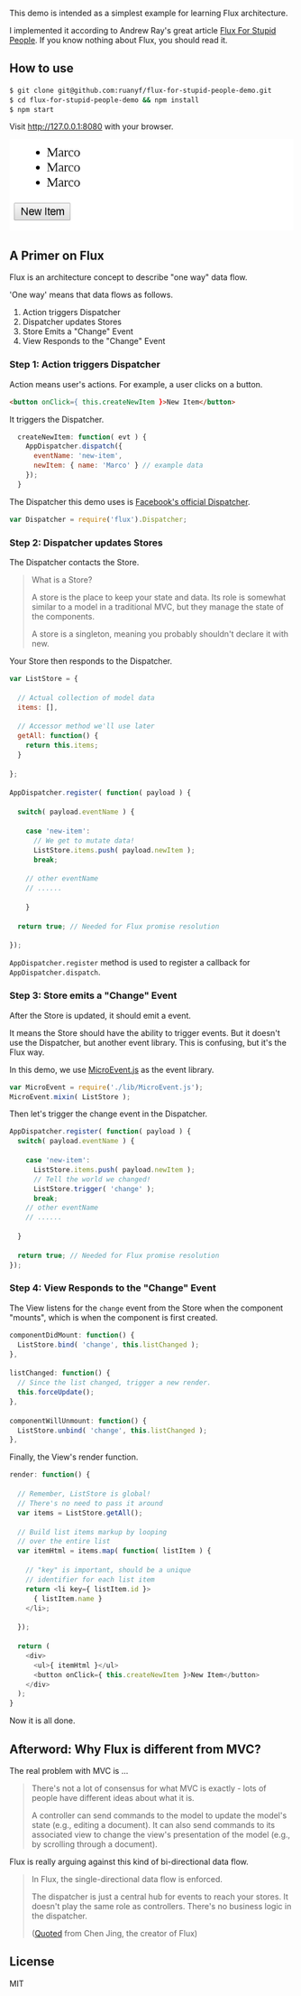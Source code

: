 This demo is intended as a simplest example for learning Flux architecture.

I implemented it according to Andrew Ray's great article [Flux For Stupid People](http://blog.andrewray.me/flux-for-stupid-people/). If you know nothing about Flux, you should read it.

## How to use

```bash
$ git clone git@github.com:ruanyf/flux-for-stupid-people-demo.git
$ cd flux-for-stupid-people-demo && npm install
$ npm start
```

Visit http://127.0.0.1:8080 with your browser.

![](screenshot.png)

## A Primer on Flux

Flux is an architecture concept to describe "one way" data flow.

'One way' means that data flows as follows.

1. Action triggers Dispatcher
1. Dispatcher updates Stores
1. Store Emits a "Change" Event
1. View Responds to the "Change" Event

### Step 1: Action triggers Dispatcher

Action means user's actions. For example, a user clicks on a button.

```html
<button onClick={ this.createNewItem }>New Item</button>
```

It triggers the Dispatcher.

```javascript
  createNewItem: function( evt ) {
    AppDispatcher.dispatch({
      eventName: 'new-item',
      newItem: { name: 'Marco' } // example data
    });
  }
```

The Dispatcher this demo uses is [Facebook's official Dispatcher](https://github.com/facebook/flux/blob/master/src/Dispatcher.js).

```javascript
var Dispatcher = require('flux').Dispatcher;
```

### Step 2: Dispatcher updates Stores

The Dispatcher contacts the Store.

> What is a Store?
>
> A store is the place to keep your state and data. Its role is somewhat similar to a model in a traditional MVC, but they manage the state of the components.
>
> A store is a singleton, meaning you probably shouldn't declare it with new.

Your Store then responds to the Dispatcher.

```javascript
var ListStore = {

  // Actual collection of model data
  items: [],

  // Accessor method we'll use later
  getAll: function() {
    return this.items;
  }

};

AppDispatcher.register( function( payload ) {

  switch( payload.eventName ) {

    case 'new-item':
      // We get to mutate data!
      ListStore.items.push( payload.newItem );
      break;

    // other eventName
    // ......

    }

  return true; // Needed for Flux promise resolution

});
```

`AppDispatcher.register` method is used to register a callback for `AppDispatcher.dispatch`.

### Step 3: Store emits a "Change" Event

After the Store is updated, it should emit a event.

It means the Store should have the ability to trigger events. But it doesn't use the Dispatcher, but another event library. This is confusing, but it's the Flux way.

In this demo, we use [MicroEvent.js](http://notes.jetienne.com/2011/03/22/microeventjs.html) as the event library.

```javascript
var MicroEvent = require('./lib/MicroEvent.js');
MicroEvent.mixin( ListStore );
```

Then let's trigger the change event in the Dispatcher.

```javascript
AppDispatcher.register( function( payload ) {
  switch( payload.eventName ) {

    case 'new-item':
      ListStore.items.push( payload.newItem );
      // Tell the world we changed!
      ListStore.trigger( 'change' );
      break;
    // other eventName
    // ......

  }

  return true; // Needed for Flux promise resolution
});
```

### Step 4: View Responds to the "Change" Event

The View listens for the `change` event from the Store when the component "mounts", which is when the component is first created.

```javascript
componentDidMount: function() {
  ListStore.bind( 'change', this.listChanged );
},

listChanged: function() {
  // Since the list changed, trigger a new render.
  this.forceUpdate();
},

componentWillUnmount: function() {
  ListStore.unbind( 'change', this.listChanged );
},
```

Finally, the View's render function.

```javascript
render: function() {

  // Remember, ListStore is global!
  // There's no need to pass it around
  var items = ListStore.getAll();

  // Build list items markup by looping
  // over the entire list
  var itemHtml = items.map( function( listItem ) {

    // "key" is important, should be a unique
    // identifier for each list item
    return <li key={ listItem.id }>
      { listItem.name }
    </li>;

  });

  return (
    <div>
      <ul>{ itemHtml }</ul>
      <button onClick={ this.createNewItem }>New Item</button>
    </div>
  );
}
```

Now it is all done.

## Afterword: Why Flux is different from MVC?

The real problem with MVC is ...

> There's not a lot of consensus for what MVC is exactly - lots of people have different ideas about what it is.
>
> A controller can send commands to the model to update the model's state (e.g., editing a document). It can also send commands to its associated view to change the view's presentation of the model (e.g., by scrolling through a document).

Flux is really arguing against this kind of bi-directional data flow.

> In Flux, the single-directional data flow is enforced.
>
> The dispatcher is just a central hub for events to reach your stores. It doesn't play the same role as controllers. There's no business logic in the dispatcher.
>
> ([Quoted](http://www.infoq.com/news/2014/05/facebook-mvc-flux) from Chen Jing, the creator of Flux)

## License

MIT
